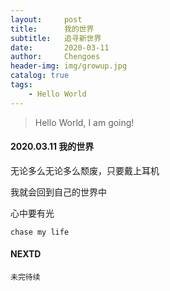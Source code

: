 ```yaml
---
layout:     post
title:      我的世界
subtitle:   追寻新世界
date:       2020-03-11
author:     Chengoes
header-img: img/growup.jpg
catalog: true
tags:
    - Hello World
---
```


>Hello World, I am going!


#### 2020.03.11   我的世界

  无论多么无论多么颓废，只要戴上耳机     

  我就会回到自己的世界中      

  心中要有光
    
	chase my life

   



#### NEXTD
	未完待续
	
